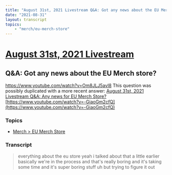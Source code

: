 ```yaml
---
title: "August 31st, 2021 Livestream Q&A: Got any news about the EU Merch store?"
date: "2021-08-31"
layout: transcript
topics:
    - "merch/eu-merch-store"
---
```

# [August 31st, 2021 Livestream](../2021-08-31.md)
## Q&A: Got any news about the EU Merch store?
https://www.youtube.com/watch?v=Om8JLJ5avl8
This question was possibly duplicated with a more recent answer: [August 31st, 2021 Livestream Q&A: Any news for EU Merch Store?](./yt--GiaoGm2cfQ.md) [https://www.youtube.com/watch?v=-GiaoGm2cfQ](https://www.youtube.com/watch?v=-GiaoGm2cfQ)


### Topics
* [Merch > EU Merch Store](../topics/merch/eu-merch-store.md)

### Transcript

> everything about the eu store yeah i talked about that a little earlier basically we're in the process and that's really boring and it's taking some time and it's super boring stuff uh but trying to figure it out
